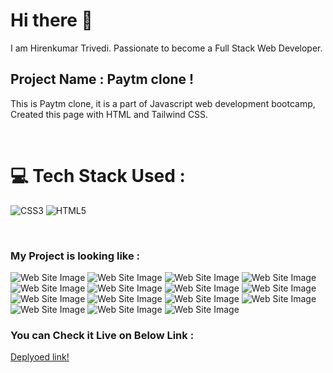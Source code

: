 # Hi there 👋

I am Hirenkumar Trivedi. Passionate to become a Full Stack Web Developer.

## Project Name : **Paytm clone !**

This is Paytm clone, it is a part of Javascript web development bootcamp, Created this page with HTML and Tailwind CSS.


</br>

# 💻 Tech Stack Used :

![CSS3](https://img.shields.io/badge/css3-%231572B6.svg?style=for-the-badge&logo=css3&logoColor=white) ![HTML5](https://img.shields.io/badge/html5-%23E34F26.svg?style=for-the-badge&logo=html5&logoColor=white)

</br>

### My Project is looking like :

![Web Site Image](./Assets/p1.PNG)
![Web Site Image](./Assets/p2.PNG)
![Web Site Image](./Assets/p3.PNG)
![Web Site Image](./Assets/p4.PNG)
![Web Site Image](./Assets/p5.PNG)
![Web Site Image](./Assets/p6.PNG)
![Web Site Image](./Assets/p7.PNG)
![Web Site Image](./Assets/p8.PNG)
![Web Site Image](./Assets/p9.PNG)
![Web Site Image](./Assets/p10.PNG)
![Web Site Image](./Assets/p11.PNG)
![Web Site Image](./Assets/p12.PNG)
![Web Site Image](./Assets/p13.PNG)
![Web Site Image](./Assets/p14.PNG)
![Web Site Image](./Assets/p15.PNG)


### You can Check it Live on Below Link :

[Deplyoed link!](https://paytmclonev1.netlify.app/)

